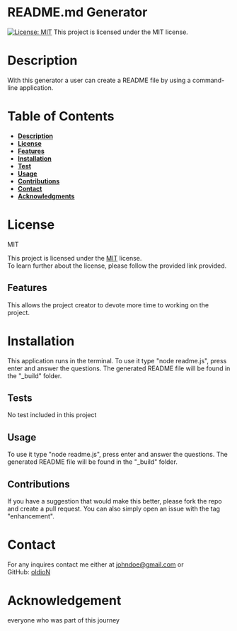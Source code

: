 # README.md Generator
    

[![License: MIT](https://img.shields.io/badge/License-MIT-yellow.svg?style=for-the-badge)](https://opensource.org/licenses/MIT) This project is licensed under the MIT license.

# Description
With this generator a user can create a README file by using a command-line application.

# Table of Contents
- **[Description](#description)**
- **[License](#license)**
- **[Features](#features)**
- **[Installation](#installation)**
- **[Test](#tests)**
- **[Usage](#usage)**
- **[Contributions](#contributions)**
- **[Contact](#contact)**
- **[Acknowledgments](#acknowledgments)**

# License
MIT

This project is licensed under the [MIT](https://opensource.org/licenses/mit) license. <br>
To learn further about the license, please follow the provided link provided.

## Features
This allows the project creator to devote more time to working on the project.

# Installation
This application runs in the terminal. To use it type "node readme.js", press enter and answer the questions. The generated README file will be found in the "_build" folder.

## Tests
No test included in this project

## Usage
To use it type "node readme.js", press enter and answer the questions. The generated README file will be found in the "_build" folder.

## Contributions
If you have a suggestion that would make this better, please fork the repo and create a pull request. You can also simply open an issue with the tag "enhancement".

# Contact
For any inquires contact me either at johndoe@gmail.com or     
GitHub: [oIdioN](https://github.com/oIdioN)

# Acknowledgement
everyone who was part of this journey

